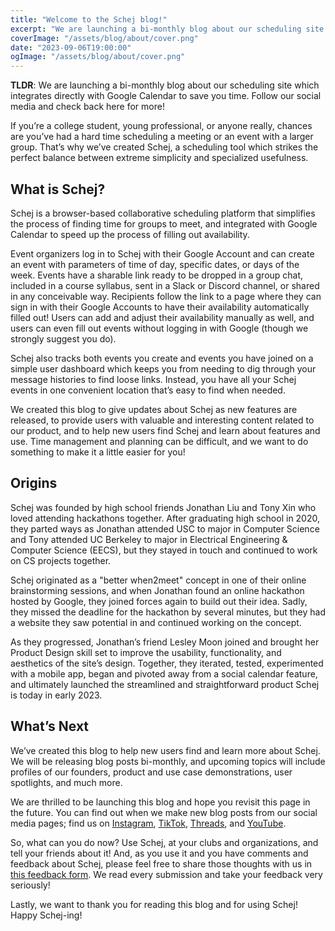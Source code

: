 ```yaml
---
title: "Welcome to the Schej blog!"
excerpt: "We are launching a bi-monthly blog about our scheduling site which integrates directly with Google Calendar to save you time. Follow our social media and check back here for more!"
coverImage: "/assets/blog/about/cover.png"
date: "2023-09-06T19:00:00"
ogImage: "/assets/blog/about/cover.png"
---
```


**TLDR**: We are launching a bi-monthly blog about our scheduling site which integrates directly with Google Calendar to save you time. Follow our social media and check back here for more!

If you’re a college student, young professional, or anyone really, chances are you’ve had a hard time scheduling a meeting or an event with a larger group. That’s why we’ve created Schej, a scheduling tool which strikes the perfect balance between extreme simplicity and specialized usefulness.

## What is Schej?

Schej is a browser-based collaborative scheduling platform that simplifies the process of finding time for groups to meet, and integrated with Google Calendar to speed up the process of filling out availability.

Event organizers log in to Schej with their Google Account and can create an event with parameters of time of day, specific dates, or days of the week. Events have a sharable link ready to be dropped in a group chat, included in a course syllabus, sent in a Slack or Discord channel, or shared in any conceivable way. Recipients follow the link to a page where they can sign in with their Google Accounts to have their availability automatically filled out! Users can add and adjust their availability manually as well, and users can even fill out events without logging in with Google (though we strongly suggest you do).

Schej also tracks both events you create and events you have joined on a simple user dashboard which keeps you from needing to dig through your message histories to find loose links. Instead, you have all your Schej events in one convenient location that’s easy to find when needed.

We created this blog to give updates about Schej as new features are released, to provide users with valuable and interesting content related to our product, and to help new users find Schej and learn about features and use. Time management and planning can be difficult, and we want to do something to make it a little easier for you!

## Origins

Schej was founded by high school friends Jonathan Liu and Tony Xin who loved attending hackathons together. After graduating high school in 2020, they parted ways as Jonathan attended USC to major in Computer Science and Tony attended UC Berkeley to major in Electrical Engineering & Computer Science (EECS), but they stayed in touch and continued to work on CS projects together.

Schej originated as a "better when2meet" concept in one of their online brainstorming sessions, and when Jonathan found an online hackathon hosted by Google, they joined forces again to build out their idea. Sadly, they missed the deadline for the hackathon by several minutes, but they had a website they saw potential in and continued working on the concept.

As they progressed, Jonathan’s friend Lesley Moon joined and brought her Product Design skill set to improve the usability, functionality, and aesthetics of the site’s design. Together, they iterated, tested, experimented with a mobile app, began and pivoted away from a social calendar feature, and ultimately launched the streamlined and straightforward product Schej is today in early 2023.

## What’s Next

We’ve created this blog to help new users find and learn more about Schej. We will be releasing blog posts bi-monthly, and upcoming topics will include profiles of our founders, product and use case demonstrations, user spotlights, and much more.

We are thrilled to be launching this blog and hope you revisit this page in the future. You can find out when we make new blog posts from our social media pages; find us on [Instagram](https://instagram.com/schej.it?igshid=MzRlODBiNWFlZA==), [TikTok](https://www.tiktok.com/@schej.it?_t=8eqQ8224D0t&_r=1), [Threads](https://www.threads.net/@schej.it), and [YouTube](https://youtube.com/@schej).

So, what can you do now? Use Schej, at your clubs and organizations, and tell your friends about it! And, as you use it and you have comments and feedback about Schej, please feel free to share those thoughts with us in [this feedback form](https://forms.gle/7D48pqXQ323NaP4X6). We read every submission and take your feedback very seriously!

Lastly, we want to thank you for reading this blog and for using Schej! Happy Schej-ing!

